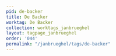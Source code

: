 ```yaml
---
pid: de-backer
title: De Backer
worktag: De Backer
collection: worktags_janbrueghel
layout: tagpage_janbrueghel
order: '044'
permalink: "/janbrueghel/tags/de-backer"
---
```

